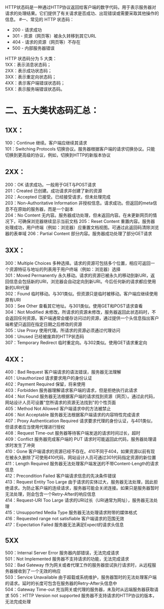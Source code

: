 HTTP状态码是一种通过HTTP协议返回给客户端的数字代码，用于表示服务器对请求的处理结果。它们提供了有关请求是否成功、出现错误或需要采取其他操作的信息。
#一、常见的 HTTP 状态码：
* 	200 - 请求成功
* 	301 - 资源（网页等）被永久转移到其它URL
* 	404 - 请求的资源（网页等）不存在
* 	500 - 内部服务器错误

HTTP 状态码分为 5 大类：  
1XX：表示消息状态码；  
2XX：表示成功状态码；  
3XX：表示重定向状态码；  
4XX：表示客户端错误状态码；  
5XX：表示服务端错误状态码。
# 二、五大类状态码汇总：
## 1XX：
100：Continue	继续。客户端应继续其请求  
101：Switching Protocols	切换协议。服务器根据客户端的请求切换协议。只能切换到更高级的协议，例如，切换到HTTP的新版本协议
## 2XX：
200：OK	请求成功。一般用于GET与POST请求  
201：Created	已创建。成功请求并创建了新的资源  
202：Accepted	已接受。已经接受请求，但未处理完成  
203：Non-Authoritative Information	非授权信息。请求成功。但返回的meta信息不在原始的服务器，而是一个副本  
204：No Content	无内容。服务器成功处理，但未返回内容。在未更新网页的情况下，可确保浏览器继续显示当前文档
205：Reset Content	重置内容。服务器处理成功，用户终端（例如：浏览器）应重置文档视图。可通过此返回码清除浏览器的表单域
206：Partial Content	部分内容。服务器成功处理了部分GET请求
## 3XX：		
300：Multiple Choices	多种选择。请求的资源可包括多个位置，相应可返回一个资源特征与地址的列表用于用户终端（例如：浏览器）选择   
301：Moved Permanently	永久移动。请求的资源已被永久的移动到新URI，返回信息会包括新的URI，浏览器会自动定向到新URI。今后任何新的请求都应使用新的URI代替  
302：Found	临时移动。与301类似。但资源只是临时被移动。客户端应继续使用原有URI  
303：See Other	查看其它地址。与301类似。使用GET和POST请求查看  
304：Not Modified	未修改。所请求的资源未修改，服务器返回此状态码时，不会返回任何资源。客户端通常会缓存访问过的资源，通过提供一个头信息指出客户端希望只返回在指定日期之后修改的资源  
305：Use Proxy	使用代理。所请求的资源必须通过代理访问  
306：Unused	已经被废弃的HTTP状态码  
307：Temporary Redirect	临时重定向。与302类似。使用GET请求重定向
## 4XX：		
400：Bad Request	客户端请求的语法错误，服务器无法理解  
401：Unauthorized	请求要求用户的身份认证  
402：Payment Required	保留，将来使用  
403：Forbidden	服务器理解请求客户端的请求，但是拒绝执行此请求  
404：Not Found	服务器无法根据客户端的请求找到资源（网页）。通过此代码，网站设计人员可设置"您所请求的资源无法找到"的个性页面  
405：Method Not Allowed	客户端请求中的方法被禁止  
406：Not Acceptable	服务器无法根据客户端请求的内容特性完成请求  
407：Proxy Authentication Required	请求要求代理的身份认证，与401类似，但请求者应当使用代理进行授权   
408：Request Time-out	服务器等待客户端发送的请求时间过长，超时     
409：Conflict	服务器完成客户端的 PUT 请求时可能返回此代码，服务器处理请求时发生了冲突  
410：Gone	客户端请求的资源已经不存在。410不同于404，如果资源以前有现在被永久删除了可使用410代码，网站设计人员可通过301代码指定资源的新位置  
411：Length Required	服务器无法处理客户端发送的不带Content-Length的请求信息  
412：Precondition Failed	客户端请求信息的先决条件错误  
413：Request Entity Too Large	由于请求的实体过大，服务器无法处理，因此拒绝请求。为防止客户端的连续请求，服务器可能会关闭连接。如果只是服务器暂时无法处理，则会包含一个Retry-After的响应信息  
414：Request-URI Too Large	请求的URI过长（URI通常为网址），服务器无法处理  
415：Unsupported Media Type	服务器无法处理请求附带的媒体格式  
416：Requested range not satisfiable	客户端请求的范围无效  
417：Expectation Failed	服务器无法满足Expect的请求头信息
## 5XX		
500：Internal Server Error	服务器内部错误，无法完成请求  
501：Not Implemented	服务器不支持请求的功能，无法完成请求  
502：Bad Gateway	作为网关或者代理工作的服务器尝试执行请求时，从远程服务器接收到了一个无效的响应  
503：Service Unavailable	由于超载或系统维护，服务器暂时的无法处理客户端的请求。延时的长度可包含在服务器的Retry-After头信息中  
504：Gateway Time-out	充当网关或代理的服务器，未及时从远端服务器获取请求
505：HTTP Version not supported	服务器不支持请求的HTTP协议的版本，无法完成处理